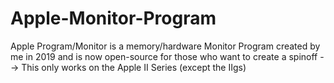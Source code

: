 # Apple-Monitor-Program
Apple Program/Monitor is a memory/hardware Monitor Program created by me in 2019 and is now open-source for those who want to create a spinoff --> This only works on the Apple II Series (except the IIgs)
